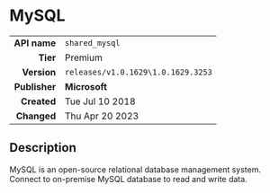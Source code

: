 # MySQL
| | |
|-:|-|
|**API name**|`shared_mysql`|
|**Tier**|Premium|
|**Version**|`releases/v1.0.1629\1.0.1629.3253`|
|**Publisher**|**Microsoft**|
|**Created**|Tue Jul 10 2018|
|**Changed**|Thu Apr 20 2023|

## Description
MySQL is an open-source relational database management system. Connect to on-premise MySQL database to read and write data.
